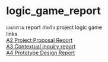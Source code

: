 # logic_game_report
แหล่งรวม report สำหรับ project logic game \
links \
[A2 Project Proposal Report][1]\
[A3 Contextual inquiry report][2]\
[A4 Prototype Design Report][3]




[1]:https://docs.google.com/document/d/1IKnRLV43jsFUBqxbvm4Y-GQDjyRvdh5_OFR_PMn8J-s/edit "A2"
[2]:https://docs.google.com/document/d/1ucfo2Qc_zKncFl4BteWtYfrY5hNPgQlfZZu1cx8LFdU/edit "A3"
[3]:https://docs.google.com/document/d/1yGw0CbQDW0iD02DPANfOA3khA9alCwS-FPtMGsQGQGI/edit "A4"
